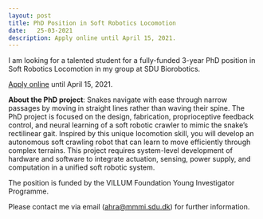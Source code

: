 ```yaml
---
layout: post
title: PhD Position in Soft Robotics Locomotion
date:   25-03-2021
description: Apply online until April 15, 2021.
---
```


I am looking for a talented student for a fully-funded 3-year PhD position in Soft Robotics Locomotion in my group at SDU Biorobotics.

[<u>Apply online</u>](https://www.sdu.dk/en/service/ledige_stillinger/1144369) until April 15, 2021.

**About the PhD project**:
Snakes navigate with ease through narrow passages by moving in straight lines rather than waving their spine. The PhD project is focused on the design, fabrication, proprioceptive feedback control, and neural learning of a soft robotic crawler to mimic the snake’s rectilinear gait. Inspired by this unique locomotion skill, you will develop an autonomous soft crawling robot that can learn to move efficiently through complex terrains. This project requires system-level development of hardware and software to integrate actuation, sensing, power supply, and computation in a unified soft robotic system.

The position is funded by the VILLUM Foundation Young Investigator Programme.

Please contact me via email (ahra@mmmi.sdu.dk) for further information.
